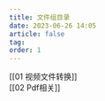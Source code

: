 ```yaml
---
title: 文件组目录
date: 2023-06-26 14:05
article: false
tag:
order: 1
---
```


[[01 视频文件转换]]  
[[02 Pdf相关]]
